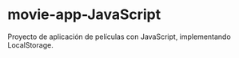 # movie-app-JavaScript
Proyecto de aplicación de películas con JavaScript, implementando LocalStorage.
